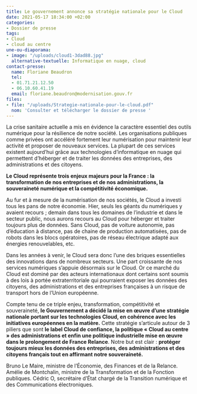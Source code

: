 ```yaml
---
title: Le gouvernement annonce sa stratégie nationale pour le Cloud
date: 2021-05-17 18:34:00 +02:00
categories:
- Dossier de presse
tags:
- Cloud
- cloud au centre
une-ou-diaporama:
- image: "/uploads/cloud1-3dad88.jpg"
  alternative-textuelle: Informatique en nuage, cloud
contact-presse:
  name: Floriane Beaudron
  tel:
  - 01.71.21.12.50
  - 06.10.60.41.19
  email: floriane.beaudron@modernisation.gouv.fr
files:
- file: "/uploads/Strategie-nationale-pour-le-cloud.pdf"
  nom: 'Consulter et télécharger le dossier de presse '
---
```


La crise sanitaire actuelle a mis en évidence la caractère essentiel des outils numérique pour la résilience de notre société. Les organisations publiques comme privées ont accéléré fortement leur numérisation pour maintenir leur activité et proposer de nouveaux services. La plupart de ces services existent aujourd’hui grâce aux technologies d’informatique en nuage qui permettent d’héberger et de traiter les données des entreprises, des administrations et des citoyens. 

**Le Cloud représente trois enjeux majeurs pour la France : la transformation de nos entreprises et de nos administrations, la souveraineté numérique et la compétitivité économique.**

Au fur et à mesure de la numérisation de nos sociétés, le Cloud a investi tous les pans de notre économie. Hier, seuls les géants du numériques y avaient recours ; demain dans tous les domaines de l’industrie et dans le secteur public, nous aurons recours au Cloud pour héberger et traiter toujours plus de données. Sans Cloud, pas de voiture autonomie, pas d’éducation à distance, pas de chaine de production automatisées, pas de robots dans les blocs opératoires, pas de réseau électrique adapté aux énergies renouvelables, etc. 

Dans les années à venir, le Cloud sera donc l’une des briques essentielles des innovations dans de nombreux secteurs. Une part croissante de nos services numériques s’appuie désormais sur le Cloud. Or ce marché du Cloud est dominé par des acteurs internationaux dont certains sont soumis à des lois à portée extraterritoriale qui pourraient exposer les données des citoyens, des administrations et des entreprises françaises à un risque de transport hors de l’Union européenne.

Compte tenu de ce triple enjeu, transformation, compétitivité et souveraineté, **le Gouvernement a décidé la mise en œuvre d’une stratégie nationale portant sur les technologies Cloud, en cohérence avec les initiatives européennes en la matière.** 
Cette stratégie s’articule autour de 3 piliers que sont **le label Cloud de confiance, la politique « Cloud au centre » des administrations et enfin une politique industrielle mise en œuvre dans le prolongement de France Relance**. 
Notre but est clair : **protéger toujours mieux les données des entreprises, des administrations et des citoyens français tout en affirmant notre souveraineté.**

Bruno Le Maire, ministre de l’Économie, des Finances et de la Relance.
Amélie de Montchalin, ministre de la Transformation et de la Fonction publiques.
Cédric O, secrétaire d’État chargé de la Transition numérique et des Communications électroniques.